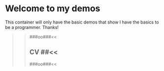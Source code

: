 # Welcome to my demos

This container will only have the basic demos that show I have the basics to be a programmer. Thanks!

>>###oo###<<
>>## CV ##<<
>>###oo###<<
